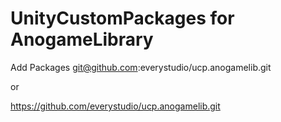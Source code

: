 # UnityCustomPackages for AnogameLibrary

Add Packages
git@github.com:everystudio/ucp.anogamelib.git

or

https://github.com/everystudio/ucp.anogamelib.git